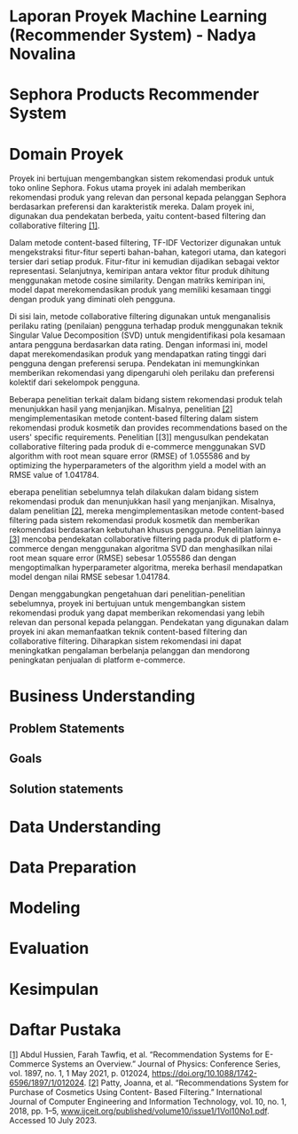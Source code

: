 # Laporan Proyek Machine Learning (Recommender System) - Nadya Novalina
# Sephora Products Recommender System
# Domain Proyek
Proyek ini bertujuan mengembangkan sistem rekomendasi produk untuk toko online Sephora. Fokus utama proyek ini adalah memberikan rekomendasi produk yang relevan dan personal kepada pelanggan Sephora berdasarkan preferensi dan karakteristik mereka. Dalam proyek ini, digunakan dua pendekatan berbeda, yaitu content-based filtering dan collaborative filtering [[1]](#daftar-pustaka).

Dalam metode content-based filtering, TF-IDF Vectorizer digunakan untuk mengekstraksi fitur-fitur seperti bahan-bahan, kategori utama, dan kategori tersier dari setiap produk. Fitur-fitur ini kemudian dijadikan sebagai vektor representasi. Selanjutnya, kemiripan antara vektor fitur produk dihitung menggunakan metode cosine similarity. Dengan matriks kemiripan ini, model dapat merekomendasikan produk yang memiliki kesamaan tinggi dengan produk yang diminati oleh pengguna.

Di sisi lain, metode collaborative filtering digunakan untuk menganalisis perilaku rating (penilaian) pengguna terhadap produk menggunakan teknik Singular Value Decomposition (SVD) untuk mengidentifikasi pola kesamaan antara pengguna berdasarkan data rating. Dengan informasi ini, model dapat merekomendasikan produk yang mendapatkan rating tinggi dari pengguna dengan preferensi serupa. Pendekatan ini memungkinkan memberikan rekomendasi yang dipengaruhi oleh perilaku dan preferensi kolektif dari sekelompok pengguna.

Beberapa penelitian terkait dalam bidang sistem rekomendasi produk telah menunjukkan hasil yang menjanjikan. Misalnya, penelitian [[2]](#daftar-pustaka) mengimplementasikan metode content-based filtering dalam sistem rekomendasi produk kosmetik dan provides recommendations based on the users' specific requirements. Penelitian [[3]] mengusulkan pendekatan collaborative filtering pada produk di e-commerce menggunakan SVD algorithm with root mean square error (RMSE) of 1.055586 and by optimizing the hyperparameters of the algorithm yield a model with an RMSE value of 1.041784.

eberapa penelitian sebelumnya telah dilakukan dalam bidang sistem rekomendasi produk dan menunjukkan hasil yang menjanjikan. Misalnya, dalam penelitian [[2]](#daftar-pustaka), mereka mengimplementasikan metode content-based filtering pada sistem rekomendasi produk kosmetik dan memberikan rekomendasi berdasarkan kebutuhan khusus pengguna. Penelitian lainnya [[3]](#daftar-pustaka) mencoba pendekatan collaborative filtering pada produk di platform e-commerce dengan menggunakan algoritma SVD dan menghasilkan nilai root mean square error (RMSE) sebesar 1.055586 dan dengan mengoptimalkan hyperparameter algoritma, mereka berhasil mendapatkan model dengan nilai RMSE sebesar 1.041784.

Dengan menggabungkan pengetahuan dari penelitian-penelitian sebelumnya, proyek ini bertujuan untuk mengembangkan sistem rekomendasi produk yang dapat memberikan rekomendasi yang lebih relevan dan personal kepada pelanggan. Pendekatan yang digunakan dalam proyek ini akan memanfaatkan teknik content-based filtering dan collaborative filtering. Diharapkan sistem rekomendasi ini dapat meningkatkan pengalaman berbelanja pelanggan dan mendorong peningkatan penjualan di platform e-commerce.

# Business Understanding


## Problem Statements


## Goals


## Solution statements


# Data Understanding


# Data Preparation


# Modeling

# Evaluation

# Kesimpulan

# Daftar Pustaka
[[1]](https://iopscience.iop.org/article/10.1088/1742-6596/1897/1/012024/pdf) Abdul Hussien, Farah Tawfiq, et al. “Recommendation Systems for E-Commerce Systems an Overview.” Journal of Physics: Conference Series, vol. 1897, no. 1, 1 May 2021, p. 012024, https://doi.org/10.1088/1742-6596/1897/1/012024.
[[2]](http://www.ijceit.org/published/volume10/issue1/1Vol10No1.pdf) Patty, Joanna, et al. “Recommendations System for Purchase of Cosmetics Using Content- Based Filtering.” International Journal of Computer Engineering and Information Technology, vol. 10, no. 1, 2018, pp. 1–5, www.ijceit.org/published/volume10/issue1/1Vol10No1.pdf. Accessed 10 July 2023.
